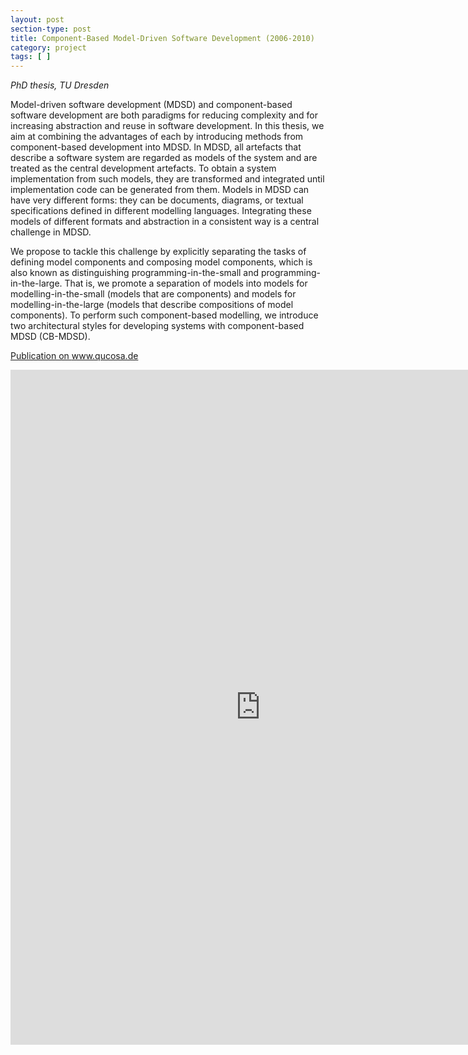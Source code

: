 ```yaml
---
layout: post
section-type: post
title: Component-Based Model-Driven Software Development (2006-2010)
category: project
tags: [ ]
---
```

_PhD thesis, TU Dresden_

Model-driven software development (MDSD) and component-based software development are both paradigms for reducing complexity and for increasing abstraction and reuse in software development. In this thesis, we aim at combining the advantages of each by introducing methods from component-based development into MDSD. In MDSD, all artefacts that describe a software system are regarded as models of the system and are treated as the central development artefacts. To obtain a system implementation from such models, they are transformed and integrated until implementation code can be generated from them. Models in MDSD can have very different forms: they can be documents, diagrams, or textual specifications defined in different modelling languages. Integrating these models of different formats and abstraction in a consistent way is a central challenge in MDSD.

We propose to tackle this challenge by explicitly separating the tasks of defining model components and composing model components, which is also known as distinguishing programming-in-the-small and programming-in-the-large. That is, we promote a separation of models into models for modelling-in-the-small (models that are components) and models for modelling-in-the-large (models that describe compositions of model components). To perform such component-based modelling, we introduce two architectural styles for developing systems with component-based MDSD (CB-MDSD).

<a href="http://nbn-resolving.de/urn:nbn:de:bsz:14-qucosa-63986">Publication on www.qucosa.de</a>

<embed src="https://tud.qucosa.de/api/qucosa%3A25468/attachment/ATT-0/" width="800" height="1080" type='application/pdf'/>
